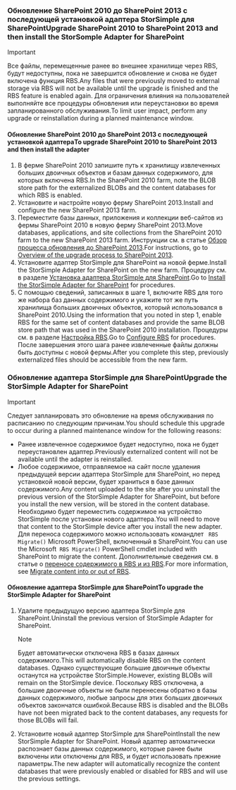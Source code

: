 <!--author=SharS last changed: 9/17/15-->

### <a name="upgrade-sharepoint-2010-to-sharepoint-2013-and-then-install-the-storsomple-adapter-for-sharepoint"></a><span data-ttu-id="5bd63-101">Обновление SharePoint 2010 до SharePoint 2013 с последующей установкой адаптера StorSimple для SharePoint</span><span class="sxs-lookup"><span data-stu-id="5bd63-101">Upgrade SharePoint 2010 to SharePoint 2013 and then install the StorSomple Adapter for SharePoint</span></span>
> [!IMPORTANT]
> <span data-ttu-id="5bd63-102">Все файлы, перемещенные ранее во внешнее хранилище через RBS, будут недоступны, пока не завершится обновление и снова не будет включена функция RBS.</span><span class="sxs-lookup"><span data-stu-id="5bd63-102">Any files that were previously moved to external storage via RBS will not be available until the upgrade is finished and the RBS feature is enabled again.</span></span> <span data-ttu-id="5bd63-103">Для ограничения влияния на пользователей выполняйте все процедуры обновления или переустановки во время запланированного обслуживания.</span><span class="sxs-lookup"><span data-stu-id="5bd63-103">To limit user impact, perform any upgrade or reinstallation during a planned maintenance window.</span></span>
> 
> 

#### <a name="to-upgrade-sharepoint-2010-to-sharepoint-2013-and-then-install-the-adapter"></a><span data-ttu-id="5bd63-104">Обновление SharePoint 2010 до SharePoint 2013 с последующей установкой адаптера</span><span class="sxs-lookup"><span data-stu-id="5bd63-104">To upgrade SharePoint 2010 to SharePoint 2013 and then install the adapter</span></span>
1. <span data-ttu-id="5bd63-105">В ферме SharePoint 2010 запишите путь к хранилищу извлеченных больших двоичных объектов и базам данных содержимого, для которых включена RBS.</span><span class="sxs-lookup"><span data-stu-id="5bd63-105">In the SharePoint 2010 farm, note the BLOB store path for the externalized BLOBs and the content databases for which RBS is enabled.</span></span> 
2. <span data-ttu-id="5bd63-106">Установите и настройте новую ферму SharePoint 2013.</span><span class="sxs-lookup"><span data-stu-id="5bd63-106">Install and configure the new SharePoint 2013 farm.</span></span> 
3. <span data-ttu-id="5bd63-107">Переместите базы данных, приложения и коллекции веб-сайтов из фермы SharePoint 2010 в новую ферму SharePoint 2013.</span><span class="sxs-lookup"><span data-stu-id="5bd63-107">Move databases, applications, and site collections from the SharePoint 2010 farm to the new SharePoint 2013 farm.</span></span> <span data-ttu-id="5bd63-108">Инструкции см. в статье [Обзор процесса обновления до SharePoint 2013](https://technet.microsoft.com/library/cc262483.aspx).</span><span class="sxs-lookup"><span data-stu-id="5bd63-108">For instructions, go to [Overview of the upgrade process to SharePoint 2013](https://technet.microsoft.com/library/cc262483.aspx).</span></span>
4. <span data-ttu-id="5bd63-109">Установите адаптер StorSimple для SharePoint на новой ферме.</span><span class="sxs-lookup"><span data-stu-id="5bd63-109">Install the StorSimple Adapter for SharePoint on the new farm.</span></span> <span data-ttu-id="5bd63-110">Процедуру см. в разделе [Установка адаптера StorSimple для SharePoint](#install-the-storsimple-adapter-for-sharepoint).</span><span class="sxs-lookup"><span data-stu-id="5bd63-110">Go to [Install the StorSimple Adapter for SharePoint](#install-the-storsimple-adapter-for-sharepoint) for procedures.</span></span>
5. <span data-ttu-id="5bd63-111">С помощью сведений, записанных в шаге 1, включите RBS для того же набора баз данных содержимого и укажите тот же путь хранилища больших двоичных объектов, который использовался в SharePoint 2010.</span><span class="sxs-lookup"><span data-stu-id="5bd63-111">Using the information that you noted in step 1, enable RBS for the same set of content databases and provide the same BLOB store path that was used in the SharePoint 2010 installation.</span></span> <span data-ttu-id="5bd63-112">Процедуры см. в разделе [Настройка RBS](#configure-rbs).</span><span class="sxs-lookup"><span data-stu-id="5bd63-112">Go to [Configure RBS](#configure-rbs) for procedures.</span></span> <span data-ttu-id="5bd63-113">После завершения этого шага ранее извлеченные файлы должны быть доступны с новой фермы.</span><span class="sxs-lookup"><span data-stu-id="5bd63-113">After you complete this step, previously externalized files should be accessible from the new farm.</span></span> 

### <a name="upgrade-the-storsimple-adapter-for-sharepoint"></a><span data-ttu-id="5bd63-114">Обновление адаптера StorSimple для SharePoint</span><span class="sxs-lookup"><span data-stu-id="5bd63-114">Upgrade the StorSimple Adapter for SharePoint</span></span>
> [!IMPORTANT]
> <span data-ttu-id="5bd63-115">Следует запланировать это обновление на время обслуживания по расписанию по следующим причинам.</span><span class="sxs-lookup"><span data-stu-id="5bd63-115">You should schedule this upgrade to occur during a planned maintenance window for the following reasons:</span></span>
> 
> * <span data-ttu-id="5bd63-116">Ранее извлеченное содержимое будет недоступно, пока не будет переустановлен адаптер.</span><span class="sxs-lookup"><span data-stu-id="5bd63-116">Previously externalized content will not be available until the adapter is reinstalled.</span></span>
> * <span data-ttu-id="5bd63-117">Любое содержимое, отправляемое на сайт после удаления предыдущей версии адаптера StorSimple для SharePoint, но перед установкой новой версии, будет храниться в базе данных содержимого.</span><span class="sxs-lookup"><span data-stu-id="5bd63-117">Any content uploaded to the site after you uninstall the previous version of the StorSimple Adapter for SharePoint, but before you install the new version, will be stored in the content database.</span></span> <span data-ttu-id="5bd63-118">Необходимо будет переместить содержимое на устройство StorSimple после установки нового адаптера.</span><span class="sxs-lookup"><span data-stu-id="5bd63-118">You will need to move that content to the StorSimple device after you install the new adapter.</span></span> <span data-ttu-id="5bd63-119">Для переноса содержимого можно использовать командлет ` RBS Migrate()` Microsoft PowerShell, включенный в SharePoint.</span><span class="sxs-lookup"><span data-stu-id="5bd63-119">You can use the Microsoft` RBS Migrate()` PowerShell cmdlet included with SharePoint to migrate the content.</span></span> <span data-ttu-id="5bd63-120">Дополнительные сведения см. в статье о [переносе содержимого в RBS и из RBS](https://technet.microsoft.com/library/ff628255.aspx).</span><span class="sxs-lookup"><span data-stu-id="5bd63-120">For more information, see [Migrate content into or out of RBS](https://technet.microsoft.com/library/ff628255.aspx).</span></span> 
> 
> 

#### <a name="to-upgrade-the-storsimple-adapter-for-sharepoint"></a><span data-ttu-id="5bd63-121">Обновление адаптера StorSimple для SharePoint</span><span class="sxs-lookup"><span data-stu-id="5bd63-121">To upgrade the StorSimple Adapter for SharePoint</span></span>
1. <span data-ttu-id="5bd63-122">Удалите предыдущую версию адаптера StorSimple для SharePoint.</span><span class="sxs-lookup"><span data-stu-id="5bd63-122">Uninstall the previous version of StorSimple Adapter for SharePoint.</span></span>
   
   > [!NOTE]
   > <span data-ttu-id="5bd63-123">Будет автоматически отключена RBS в базах данных содержимого.</span><span class="sxs-lookup"><span data-stu-id="5bd63-123">This will automatically disable RBS on the content databases.</span></span> <span data-ttu-id="5bd63-124">Однако существующие большие двоичные объекты останутся на устройстве StorSimple.</span><span class="sxs-lookup"><span data-stu-id="5bd63-124">However, existing BLOBs will remain on the StorSimple device.</span></span> <span data-ttu-id="5bd63-125">Поскольку RBS отключена, а большие двоичные объекты не были перенесены обратно в базы данных содержимого, любые запросы для этих больших двоичных объектов закончатся ошибкой.</span><span class="sxs-lookup"><span data-stu-id="5bd63-125">Because RBS is disabled and the BLOBs have not been migrated back to the content databases, any requests for those BLOBs will fail.</span></span> 
   > 
   > 
2. <span data-ttu-id="5bd63-126">Установите новый адаптер StorSimple для SharePoint</span><span class="sxs-lookup"><span data-stu-id="5bd63-126">Install the new StorSimple Adapter for SharePoint.</span></span> <span data-ttu-id="5bd63-127">Новый адаптер автоматически распознает базы данных содержимого, которые ранее были включены или отключены для RBS, и будет использовать прежние параметры.</span><span class="sxs-lookup"><span data-stu-id="5bd63-127">The new adapter will automatically recognize the content databases that were previously enabled or disabled for RBS and will use the previous settings.</span></span>

